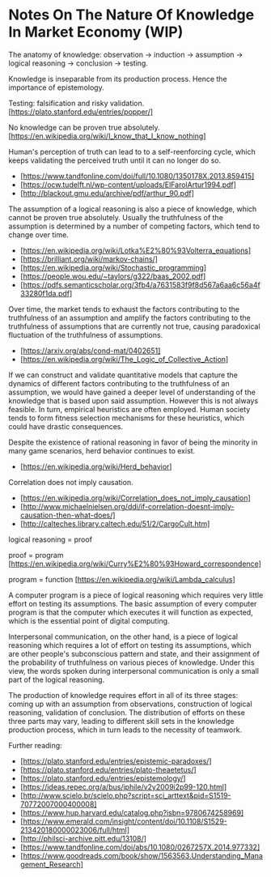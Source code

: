 # Notes On The Nature Of Knowledge In Market Economy (WIP)

The anatomy of knowledge:
observation -> induction -> assumption -> logical reasoning -> conclusion -> testing.

Knowledge is inseparable from its production process. Hence the importance of epistemology.

Testing: falsification and risky validation.
[https://plato.stanford.edu/entries/popper/]

No knowledge can be proven true absolutely.
[https://en.wikipedia.org/wiki/I_know_that_I_know_nothing]

Human's perception of truth can lead to to a self-reenforcing cycle, which keeps validating the perceived truth until it can no longer do so.

- [https://www.tandfonline.com/doi/full/10.1080/1350178X.2013.859415]
- [https://ocw.tudelft.nl/wp-content/uploads/ElFarolArtur1994.pdf]
- [http://blackout.gmu.edu/archive/pdf/arthur_90.pdf]

The assumption of a logical reasoning is also a piece of knowledge, which cannot be proven true absolutely. Usually the truthfulness of the assumption is determined by a number of competing factors, which tend to change over time.

- [https://en.wikipedia.org/wiki/Lotka%E2%80%93Volterra_equations]
- [https://brilliant.org/wiki/markov-chains/]
- [https://en.wikipedia.org/wiki/Stochastic_programming]
- [https://people.wou.edu/~taylors/g322/baas_2002.pdf]
- [https://pdfs.semanticscholar.org/3fb4/a7631583f9f8d567a6aa6c56a4f33280f1da.pdf]

Over time, the market tends to exhaust the factors contributing to the truthfulness of an assumption and amplify the factors contributing to the truthfulness of assumptions that are currently not true, causing paradoxical fluctuation of the truthfulness of assumptions.

- [https://arxiv.org/abs/cond-mat/0402651]
- [https://en.wikipedia.org/wiki/The_Logic_of_Collective_Action]

If we can construct and validate quantitative models that capture the dynamics of different factors contributing to the truthfulness of an assumption, we would have gained a deeper level of understanding of the knowledge that is based upon said assumption. However this is not always feasible. In turn, empirical heuristics are often employed. Human society tends to form fitness selection mechanisms for these heuristics, which could have drastic consequences.

Despite the existence of rational reasoning in favor of being the minority in many game scenarios, herd behavior continues to exist.

- [https://en.wikipedia.org/wiki/Herd_behavior]

Correlation does not imply causation.

- [https://en.wikipedia.org/wiki/Correlation_does_not_imply_causation]
- [http://www.michaelnielsen.org/ddi/if-correlation-doesnt-imply-causation-then-what-does/]
- [http://calteches.library.caltech.edu/51/2/CargoCult.htm]

logical reasoning = proof

proof = program [https://en.wikipedia.org/wiki/Curry%E2%80%93Howard_correspondence]

program = function [https://en.wikipedia.org/wiki/Lambda_calculus]

A computer program is a piece of logical reasoning which requires very little effort on testing its assumptions. The basic assumption of every computer program is that the computer which executes it will function as expected, which is the essential point of digital computing.

Interpersonal communication, on the other hand, is a piece of logical reasoning which requires a lot of effort on testing its assumptions, which are other people's subconscious pattern and state, and their assignment of the probability of truthfulness on various pieces of knowledge. Under this view, the words spoken during interpersonal communication is only a small part of the logical reasoning.

The production of knowledge requires effort in all of its three stages: coming up with an assumption from observations, construction of logical reasoning, validation of conclusion. The distribution of efforts on these three parts may vary, leading to different skill sets in the knowledge production process, which in turn leads to the necessity of teamwork.

Further reading:

- [https://plato.stanford.edu/entries/epistemic-paradoxes/]
- [https://plato.stanford.edu/entries/plato-theaetetus/]
- [https://plato.stanford.edu/entries/epistemology/]
- [https://ideas.repec.org/a/bus/jphile/v2y2009i2p99-120.html]
- [http://www.scielo.br/scielo.php?script=sci_arttext&pid=S1519-70772007000400008]
- [https://www.hup.harvard.edu/catalog.php?isbn=9780674258969]
- [https://www.emerald.com/insight/content/doi/10.1108/S1529-213420180000023006/full/html]
- [http://philsci-archive.pitt.edu/13108/]
- [https://www.tandfonline.com/doi/abs/10.1080/0267257X.2014.977332]
- [https://www.goodreads.com/book/show/1563563.Understanding_Management_Research]
